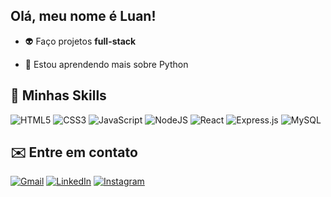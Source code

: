 <h2> Olá, meu nome é Luan!</h2>
<p align="left"> 
  
  - 👽 Faço projetos <b>full-stack</b>
  
  - 🌱 Estou aprendendo mais sobre Python
</p>

<h2>🚀 Minhas Skills </h2>

![HTML5](https://img.shields.io/badge/HTML5-E34F26?style=flat&logo=html5&logoColor=white)
![CSS3](https://img.shields.io/badge/CSS3-1572B6?style=flat&logo=css3&logoColor=white)
![JavaScript](https://img.shields.io/badge/JavaScript-323330?style=flat&logo=javascript&logoColor=F7DF1E)
![NodeJS](https://img.shields.io/badge/Node.js-43853D?style=flat&logo=node.js&logoColor=white)
![React](https://img.shields.io/badge/React-20232A?style=flat&logo=react&logoColor=61DAFB)
![Express.js](https://img.shields.io/badge/Express.js-404D59?style=flat)
![MySQL](https://img.shields.io/badge/MySQL-1572B6?style=flat&logo=mysql&logoColor=white)

<h2>✉️ Entre em contato</h2>

[![Gmail](https://img.shields.io/badge/Gmail-D14836?style=flat&logo=gmail&logoColor=white)](mailto:luanreis2723@gmail.com)
[![LinkedIn](https://img.shields.io/badge/linkedin-%230077B5.svg?style=flat&logo=linkedin&logoColor=white)](https://www.linkedin.com/in/luan-de-alcantara/)
[![Instagram](https://img.shields.io/badge/Instagram-E4405F?style=flat&logo=instagram&logoColor=white)](https://www.instagram.com/ln.reiss/)
